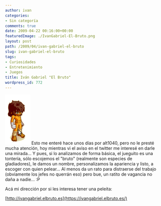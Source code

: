 ```yaml
---
author: ivan
categories:
- Sin categoría
comments: true
date: 2009-04-22 00:16:00+00:00
featuredImage: ./IvanGabriel-El-Bruto.png
layout: post
path: /2009/04/ivan-gabriel-el-bruto
slug: ivan-gabriel-el-bruto
tags:
- Curiosidades
- Entretenimiento
- Juegos
title: Iván Gabriel "El Bruto"
wordpress_id: 772
---
```


[![](./IvanGabriel-El-Bruto.png)](https://2.bp.blogspot.com/_T2UWuNJg3dQ/Se4rRukDnpI/AAAAAAAABdc/lMnXOaz1mFc/s1600-h/IvanGabriel+El+Bruto.png)
Esto me enteré hace unos días por alt1040, pero no le presté mucha atención, hoy mientras vi el aviso en el twitter me interesé en darle una mirada... Y pues, si lo analizamos de forma básica, el jueguito es una tontería, sólo escojemos el "bruto" (realmente son especies de gladiadores), le damos un nombre, personalizamos la apariencia y listo, a escoger con quien pelear... Al menos da un rato para distraerse del trabajo (obviamente los jefes no querrán eso) pero bue, un ratito de vagancia no daña a nadie... :P

Acá mi dirección por si les interesa tener una peleita:

[http://ivangabriel.elbruto.es](https://ivangabriel.elbruto.es/)
